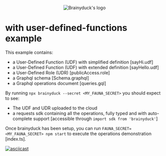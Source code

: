 <p align="center">
  <picture>
    <source media="(prefers-color-scheme: dark)" srcset="https://cdn.jsdelivr.net/gh/zvictor/brainyduck@master/.media/logo-dark.png">
    <source media="(prefers-color-scheme: light)" srcset="https://cdn.jsdelivr.net/gh/zvictor/brainyduck@master/.media/logo-light.png">
    <img alt="Brainyduck's logo" src="https://cdn.jsdelivr.net/gh/zvictor/brainyduck@master/.media/logo.png">
  </picture>
<p>

# with user-defined-functions example

This example contains:

- a User-Defined Function (UDF) with simplified definition [sayHi.udf]
- a User-Defined Function (UDF) with extended definition [sayHello.udf]
- a User-Defined Role (UDR) [publicAccess.role]
- a Graphql schema [Schema.graphql]
- a Graphql operations document [queries.gql]

By running `npx brainyduck --secret <MY_FAUNA_SECRET>` you should expect to see:

- The UDF and UDR uploaded to the cloud
- a requests sdk containing all the operations, fully typed and with auto-complete support [accessible through `import sdk from 'brainyduck'`]

Once brainyduck has been setup, you can run `FAUNA_SECRET=<MY_FAUNA_SECRET> npm start` to execute the operations demonstration [index.ts].

[![asciicast](https://raw.githubusercontent.com/zvictor/brainyduck/master/.media/examples/with-UDF.gif)](https://asciinema.org/a/361573)
